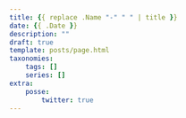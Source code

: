 ```yaml
---
title: {{ replace .Name "-" " " | title }}
date: {{ .Date }}
description: ""
draft: true
template: posts/page.html
taxonomies:
    tags: []
    series: []
extra:
    posse: 
        twitter: true
---
```


<!-- more -->